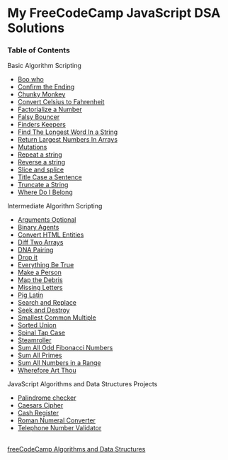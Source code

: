 <h1>My FreeCodeCamp JavaScript DSA Solutions</h1>

<h3>Table of Contents</h3>
<p>Basic Algorithm Scripting</p>
<ul>
  <li><a href="https://github.com/kulmarcin/fccJavaScriptDSA/tree/main/booWho">Boo who</a></li> 
  <li><a href="https://github.com/kulmarcin/fccJavaScriptDSA/tree/main/confirmEnding">Confirm the Ending</a></li> 
  <li><a href="https://github.com/kulmarcin/fccJavaScriptDSA/tree/main/chunkyMonkey">Chunky Monkey</a></li> 
  <li><a href="https://github.com/kulmarcin/fccJavaScriptDSA/tree/main/convertCtoF">Convert Celsius to Fahrenheit</a></li> 
  <li><a href="https://github.com/kulmarcin/fccJavaScriptDSA/tree/main/factorializeNumber">Factorialize a Number</a></li> 
  <li><a href="https://github.com/kulmarcin/fccJavaScriptDSA/tree/main/falsyBouncer">Falsy Bouncer</a></li> 
  <li><a href="https://github.com/kulmarcin/fccJavaScriptDSA/tree/main/findersKeepers">Finders Keepers</a></li> 
  <li><a href="https://github.com/kulmarcin/fccJavaScriptDSA/tree/main/longestWordInString">Find The Longest Word In a String</a></li> 
  <li><a href="https://github.com/kulmarcin/fccJavaScriptDSA/tree/main/largestNumbersInArrays">Return Largest Numbers In Arrays</a></li> 
  <li><a href="https://github.com/kulmarcin/fccJavaScriptDSA/tree/main/mutations">Mutations</a></li> 
  <li><a href="https://github.com/kulmarcin/fccJavaScriptDSA/tree/main/repeatString">Repeat a string</a></li> 
  <li><a href="https://github.com/kulmarcin/fccJavaScriptDSA/tree/main/reverseString">Reverse a string</a></li> 
  <li><a href="https://github.com/kulmarcin/fccJavaScriptDSA/tree/main/sliceAndSplice">Slice and splice</a></li> 
  <li><a href="https://github.com/kulmarcin/fccJavaScriptDSA/tree/main/titleCaseSentence">Title Case a Sentence</a></li> 
  <li><a href="https://github.com/kulmarcin/fccJavaScriptDSA/tree/main/truncateString">Truncate a String</a></li> 
  <li><a href="https://github.com/kulmarcin/fccJavaScriptDSA/tree/main/whereDoIBelong">Where Do I Belong</a></li> 
</ul>
<p>Intermediate Algorithm Scripting</p>
<ul>
  <li><a href="https://github.com/kulmarcin/fccJavaScriptDSA/tree/main/argumentsOptional">Arguments Optional</a></li> 
  <li><a href="https://github.com/kulmarcin/fccJavaScriptDSA/tree/main/binaryAgents">Binary Agents</a></li> 
  <li><a href="https://github.com/kulmarcin/fccJavaScriptDSA/tree/main/convertHTMLEntities">Convert HTML Entities</a></li> 
  <li><a href="https://github.com/kulmarcin/fccJavaScriptDSA/tree/main/diffTwoArrays">Diff Two Arrays</a></li> 
  <li><a href="https://github.com/kulmarcin/fccJavaScriptDSA/tree/main/dnaPairing">DNA Pairing</a></li> 
  <li><a href="https://github.com/kulmarcin/fccJavaScriptDSA/tree/main/dropIt">Drop it</a></li> 
  <li><a href="https://github.com/kulmarcin/fccJavaScriptDSA/tree/main/everythingBeTrue">Everything Be True</a></li> 
  <li><a href="https://github.com/kulmarcin/fccJavaScriptDSA/tree/main/makePerson">Make a Person</a></li> 
  <li><a href="https://github.com/kulmarcin/fccJavaScriptDSA/tree/main/mapTheDebris">Map the Debris</a></li> 
  <li><a href="https://github.com/kulmarcin/fccJavaScriptDSA/tree/main/missingLetters">Missing Letters</a></li> 
  <li><a href="https://github.com/kulmarcin/fccJavaScriptDSA/tree/main/pigLatin">Pig Latin</a></li> 
  <li><a href="https://github.com/kulmarcin/fccJavaScriptDSA/tree/main/searchAndReplace">Search and Replace</a></li> 
  <li><a href="https://github.com/kulmarcin/fccJavaScriptDSA/tree/main/seekAndDestroy">Seek and Destroy</a></li> 
  <li><a href="https://github.com/kulmarcin/fccJavaScriptDSA/tree/main/smallestCommonMultiple">Smallest Common Multiple</a></li> 
  <li><a href="https://github.com/kulmarcin/fccJavaScriptDSA/tree/main/sortedUnion">Sorted Union</a></li> 
  <li><a href="https://github.com/kulmarcin/fccJavaScriptDSA/tree/main/spinalTapCase">Spinal Tap Case</a></li> 
  <li><a href="https://github.com/kulmarcin/fccJavaScriptDSA/tree/main/steamroller">Steamroller</a></li> 
  <li><a href="https://github.com/kulmarcin/fccJavaScriptDSA/tree/main/sumAllOddFibonacci">Sum All Odd Fibonacci Numbers</a></li> 
  <li><a href="https://github.com/kulmarcin/fccJavaScriptDSA/tree/main/sumAllPrimes">Sum All Primes</a></li> 
  <li><a href="https://github.com/kulmarcin/fccJavaScriptDSA/tree/main/sumInRange">Sum All Numbers in a Range</a></li> 
  <li><a href="https://github.com/kulmarcin/fccJavaScriptDSA/tree/main/whereforeArtThou">Wherefore Art Thou</a></li> 
  
</ul>
<p>JavaScript Algorithms and Data Structures Projects</p>
<ul>
  <li><a href="https://github.com/kulmarcin/fccJavaScriptDSA/tree/main/palindromeChecker">Palindrome checker</a></li> 
  <li><a href="https://github.com/kulmarcin/fccJavaScriptDSA/tree/main/caesarsCipher">Caesars Cipher</li>
  <li><a href="https://github.com/kulmarcin/fccJavaScriptDSA/tree/main/cashRegister">Cash Register</li>
  <li><a href="https://github.com/kulmarcin/fccJavaScriptDSA/tree/main/convertToRoman">Roman Numeral Converter</li>
  <li><a href="https://github.com/kulmarcin/fccJavaScriptDSA/tree/main/telephoneNumberValidator">Telephone Number Validator</li>
</ul>
<br>
<a href="https://www.freecodecamp.org/learn/javascript-algorithms-and-data-structures">freeCodeCamp Algorithms and Data Structures</a>
